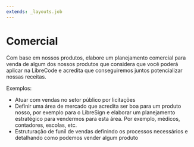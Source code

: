 ```yaml
---
extends: _layouts.job
---
```


# Comercial

Com base em nossos produtos, elabore um planejamento comercial para venda de algum dos nossos produtos que considera que você poderá aplicar na LibreCode e acredita que conseguiremos juntos potencializar nossas receitas.

Exemplos:

- Atuar com vendas no setor público por licitações
- Definir uma área de mercado que acredita ser boa para um produto nosso, por exemplo para o LibreSign e elaborar um planejamento estratégico para vendermos para esta área. Por exemplo, médicos, contadores, escolas, etc.
- Estruturação de funil de vendas definindo os processos necessários e detalhando como podemos vender algum produto
